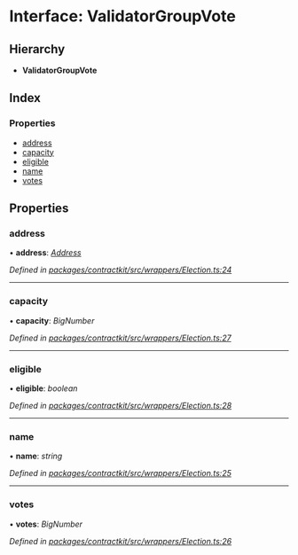 # Interface: ValidatorGroupVote

## Hierarchy

* **ValidatorGroupVote**

## Index

### Properties

* [address](_wrappers_election_.validatorgroupvote.md#address)
* [capacity](_wrappers_election_.validatorgroupvote.md#capacity)
* [eligible](_wrappers_election_.validatorgroupvote.md#eligible)
* [name](_wrappers_election_.validatorgroupvote.md#name)
* [votes](_wrappers_election_.validatorgroupvote.md#votes)

## Properties

###  address

• **address**: *[Address](../modules/_base_.md#address)*

*Defined in [packages/contractkit/src/wrappers/Election.ts:24](https://github.com/celo-org/celo-monorepo/blob/master/packages/contractkit/src/wrappers/Election.ts#L24)*

___

###  capacity

• **capacity**: *BigNumber*

*Defined in [packages/contractkit/src/wrappers/Election.ts:27](https://github.com/celo-org/celo-monorepo/blob/master/packages/contractkit/src/wrappers/Election.ts#L27)*

___

###  eligible

• **eligible**: *boolean*

*Defined in [packages/contractkit/src/wrappers/Election.ts:28](https://github.com/celo-org/celo-monorepo/blob/master/packages/contractkit/src/wrappers/Election.ts#L28)*

___

###  name

• **name**: *string*

*Defined in [packages/contractkit/src/wrappers/Election.ts:25](https://github.com/celo-org/celo-monorepo/blob/master/packages/contractkit/src/wrappers/Election.ts#L25)*

___

###  votes

• **votes**: *BigNumber*

*Defined in [packages/contractkit/src/wrappers/Election.ts:26](https://github.com/celo-org/celo-monorepo/blob/master/packages/contractkit/src/wrappers/Election.ts#L26)*

